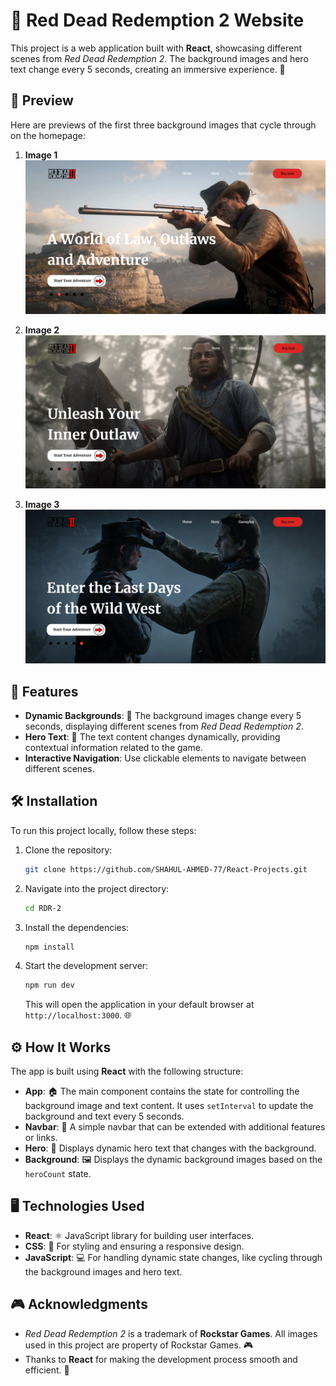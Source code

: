 # 🌵 Red Dead Redemption 2 Website

This project is a web application built with **React**, showcasing different scenes from *Red Dead Redemption 2*. The background images and hero text change every 5 seconds, creating an immersive experience. 🚨

## 🌟 Preview

Here are previews of the first three background images that cycle through on the homepage:

1. **Image 1**  
   ![Image 1](./Preview/one.png)

2. **Image 2**  
   ![Image 2](./Preview/two.png)

3. **Image 3**  
   ![Image 3](./Preview/three.png)

## 🚀 Features

- **Dynamic Backgrounds**: 🌄 The background images change every 5 seconds, displaying different scenes from *Red Dead Redemption 2*.
- **Hero Text**: 💬 The text content changes dynamically, providing contextual information related to the game.
- **Interactive Navigation**: Use clickable elements to navigate between different scenes.
  
## 🛠️ Installation

To run this project locally, follow these steps:

1. Clone the repository:

   ```bash
   git clone https://github.com/SHAHUL-AHMED-77/React-Projects.git
   ```

2. Navigate into the project directory:

   ```bash
   cd RDR-2
   ```

3. Install the dependencies:

   ```bash
   npm install
   ```

4. Start the development server:

   ```bash
   npm run dev
   ```

   This will open the application in your default browser at `http://localhost:3000`. 🌐

## ⚙️ How It Works

The app is built using **React** with the following structure:

- **App**: 🏠 The main component contains the state for controlling the background image and text content. It uses `setInterval` to update the background and text every 5 seconds.
- **Navbar**: 📑 A simple navbar that can be extended with additional features or links.
- **Hero**: 💪 Displays dynamic hero text that changes with the background.
- **Background**: 🖼️ Displays the dynamic background images based on the `heroCount` state.

## 🖥️ Technologies Used

- **React**: ⚛️ JavaScript library for building user interfaces.
- **CSS**: 🎨 For styling and ensuring a responsive design.
- **JavaScript**: 💻 For handling dynamic state changes, like cycling through the background images and hero text.

## 🎮 Acknowledgments

- *Red Dead Redemption 2* is a trademark of **Rockstar Games**. All images used in this project are property of Rockstar Games. 🎮
- Thanks to **React** for making the development process smooth and efficient. 🚀
